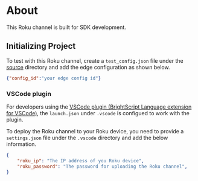 # About

This Roku channel is built for SDK development.

## Initializing Project

To test with this Roku channel, create a `test_config.json` file under the [source](./source) directory and add the edge configuration as shown below.

```json
{"config_id":"your edge config id"}
```

### VSCode plugin

For developers using the [VSCode plugin (BrightScript Language extension for VSCode)](https://marketplace.visualstudio.com/items?itemName=RokuCommunity.brightscript), the `launch.json` under `.vscode` is configued to work with the plugin.

To deploy the Roku channel to your Roku device, you need to provide a `settings.json` file under the `.vscode` directory and add the below information.

```json
{
    "roku_ip": "The IP address of you Roku device",
    "roku_password": "The password for uploading the Roku channel",
}
```
